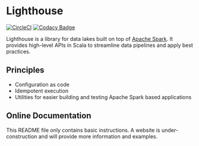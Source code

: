 # Lighthouse
[![CircleCI](https://circleci.com/bb/datamindedbe/lighthouse-platform/tree/master.svg?style=svg)](https://circleci.com/bb/datamindedbe/lighthouse-platform/tree/master)
[![Codacy Badge](https://api.codacy.com/project/badge/Grade/a0cb9f75da0a4df887b06d37434cfc04)](https://www.codacy.com/app/mLavaert/lighthouse?utm_source=github.com&amp;utm_medium=referral&amp;utm_content=datamindedbe/lighthouse&amp;utm_campaign=Badge_Grade)

Lighthouse is a library for data lakes built on top of [Apache Spark](http://spark.apache.org/). 
It provides high-level APIs in Scala to streamline data pipelines and apply best practices. 

## Principles

- Configuration as code
- Idempotent execution
- Utilities for easier building and testing Apache Spark based applications

## Online Documentation

This README file only contains basic instructions. 
A website is under-construction and will provide more information and examples.
